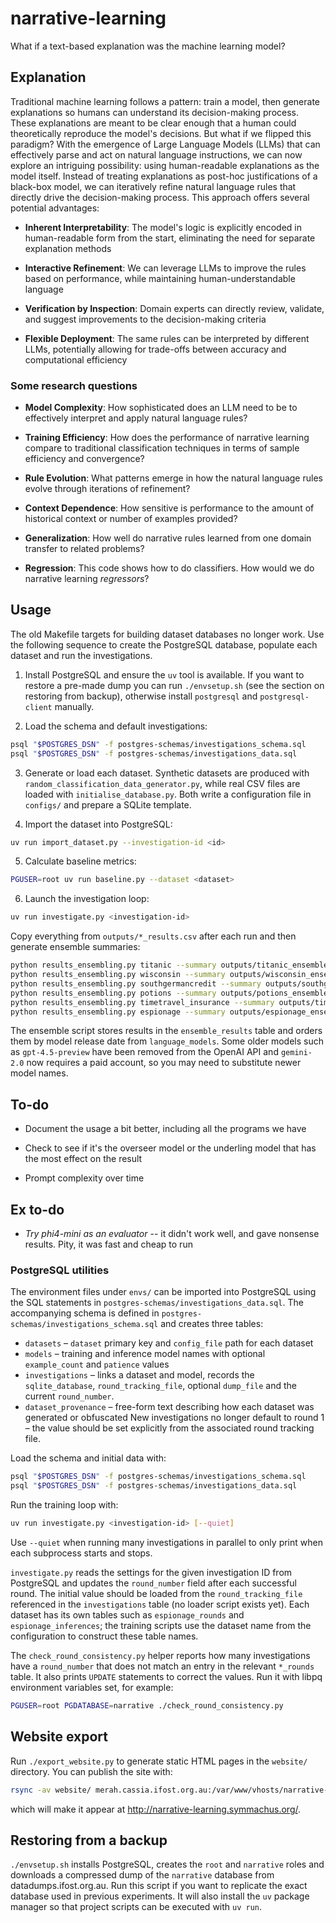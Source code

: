 # narrative-learning

What if a text-based explanation was the machine learning model?


## Explanation

Traditional machine learning follows a pattern: train a model, then generate explanations so humans can understand its decision-making process. These explanations are meant to be clear enough that a human could theoretically reproduce the model's decisions. But what if we flipped this paradigm?
With the emergence of Large Language Models (LLMs) that can effectively parse and act on natural language instructions, we can now explore an intriguing possibility: using human-readable explanations as the model itself. Instead of treating explanations as post-hoc justifications of a black-box model, we can iteratively refine natural language rules that directly drive the decision-making process.
This approach offers several potential advantages:

- **Inherent Interpretability**: The model's logic is explicitly encoded in human-readable form from the start, eliminating the need for separate explanation methods

- **Interactive Refinement**: We can leverage LLMs to improve the rules based on performance, while maintaining human-understandable language

- **Verification by Inspection**: Domain experts can directly review, validate, and suggest improvements to the decision-making criteria

- **Flexible Deployment**: The same rules can be interpreted by different LLMs, potentially allowing for trade-offs between accuracy and computational efficiency

### Some research questions



- **Model Complexity**: How sophisticated does an LLM need to be to effectively interpret and apply natural language rules?

- **Training Efficiency**: How does the performance of narrative learning compare to traditional classification techniques in terms of sample efficiency and convergence?

- **Rule Evolution**: What patterns emerge in how the natural language rules evolve through iterations of refinement?

- **Context Dependence**: How sensitive is performance to the amount of historical context or number of examples provided?

- **Generalization**: How well do narrative rules learned from one domain transfer to related problems?

- **Regression**: This code shows how to do classifiers. How would we do narrative learning *regressors*?


## Usage

The old Makefile targets for building dataset databases no longer work.
Use the following sequence to create the PostgreSQL database, populate
each dataset and run the investigations.

1. Install PostgreSQL and ensure the `uv` tool is available.  If you
   want to restore a pre-made dump you can run `./envsetup.sh`
   (see the section on restoring from backup), otherwise install
   `postgresql` and `postgresql-client` manually.

2. Load the schema and default investigations:

```bash
psql "$POSTGRES_DSN" -f postgres-schemas/investigations_schema.sql
psql "$POSTGRES_DSN" -f postgres-schemas/investigations_data.sql
```

3. Generate or load each dataset. Synthetic datasets are produced with
`random_classification_data_generator.py`, while real CSV files are
loaded with `initialise_database.py`. Both write a configuration file in
`configs/` and prepare a SQLite template.

4. Import the dataset into PostgreSQL:

```bash
uv run import_dataset.py --investigation-id <id>
```

5. Calculate baseline metrics:

```bash
PGUSER=root uv run baseline.py --dataset <dataset>
```

6. Launch the investigation loop:

```bash
uv run investigate.py <investigation-id>
```

Copy everything from `outputs/*_results.csv` after each run and then
generate ensemble summaries:

```bash
python results_ensembling.py titanic --summary outputs/titanic_ensemble_summary.txt
python results_ensembling.py wisconsin --summary outputs/wisconsin_ensemble_summary.txt
python results_ensembling.py southgermancredit --summary outputs/southgermancredit_ensemble_summary.txt
python results_ensembling.py potions --summary outputs/potions_ensemble_summary.txt
python results_ensembling.py timetravel_insurance --summary outputs/timetravel_insurance_ensemble_summary.txt
python results_ensembling.py espionage --summary outputs/espionage_ensemble_summary.txt
```

The ensemble script stores results in the `ensemble_results` table and
orders them by model release date from `language_models`.
Some older models such as `gpt-4.5-preview` have been removed from the
OpenAI API and `gemini-2.0` now requires a paid account, so you may need
to substitute newer model names.





## To-do

- Document the usage a bit better, including all the programs we have

- Check to see if it's the overseer model or the underling model that has the most effect on the result

- Prompt complexity over time



## Ex to-do

- _Try phi4-mini as an evaluator_ -- it didn't work well, and gave nonsense results. Pity, it was 
  fast and cheap to run


### PostgreSQL utilities

The environment files under `envs/` can be imported into PostgreSQL using the
SQL statements in `postgres-schemas/investigations_data.sql`. The accompanying
schema is defined in `postgres-schemas/investigations_schema.sql` and creates
three tables:

* `datasets` – `dataset` primary key and `config_file` path for each dataset
* `models` – training and inference model names with optional `example_count`
  and `patience` values
* `investigations` – links a dataset and model, records the `sqlite_database`,
  `round_tracking_file`, optional `dump_file` and the current `round_number`.
* `dataset_provenance` – free-form text describing how each dataset was
  generated or obfuscated
  New investigations no longer default to round 1 – the value should be set
  explicitly from the associated round tracking file.

Load the schema and initial data with:

```bash
psql "$POSTGRES_DSN" -f postgres-schemas/investigations_schema.sql
psql "$POSTGRES_DSN" -f postgres-schemas/investigations_data.sql
```

Run the training loop with:

```bash
uv run investigate.py <investigation-id> [--quiet]
```

Use `--quiet` when running many investigations in parallel to
only print when each subprocess starts and stops.

`investigate.py` reads the settings for the given investigation ID from
PostgreSQL and updates the `round_number` field after each successful round.
The initial value should be loaded from the `round_tracking_file` referenced in
the `investigations` table (no loader script exists yet).  Each dataset has its
own tables such as `espionage_rounds` and `espionage_inferences`; the training
scripts use the dataset name from the configuration to construct these table
names.

The `check_round_consistency.py` helper reports how many investigations have a
`round_number` that does not match an entry in the relevant `*_rounds` table.
It also prints `UPDATE` statements to correct the values.
Run it with libpq environment variables set, for example:

```bash
PGUSER=root PGDATABASE=narrative ./check_round_consistency.py
```

## Website export

Run `./export_website.py` to generate static HTML pages in the `website/` directory. You can publish the site with:

```bash
rsync -av website/ merah.cassia.ifost.org.au:/var/www/vhosts/narrative-learning.symmachus.org/htdocs/
```

which will make it appear at <http://narrative-learning.symmachus.org/>.

## Restoring from a backup

`./envsetup.sh` installs PostgreSQL, creates the `root` and `narrative`
roles and downloads a compressed dump of the `narrative` database from
datadumps.ifost.org.au. Run this script if you want to replicate the
exact database used in previous experiments. It will also install the
`uv` package manager so that project scripts can be executed with
`uv run`.

